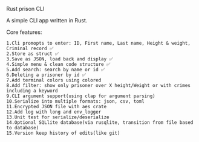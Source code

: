 Rust prison CLI

A simple CLI app written in Rust.

Core features:

    1.Cli promopts to enter: ID, First name, Last name, Height & weight, Criminal record ✅
    2.Store as struct ✅
    3.Save as JSON, load back and display ✅
    4.Simple menu & clean code structure ✅
    5.Add search: search by name or id ✅
    6.Deleting a prisoner by id ✅
    7.Add terminal colors using colored
    8.Add filter: show only prisoner over X height/Weight or with crimes including a keyword
    9.CLI argument support(using clap for argument parsing)
    10.Serialize into multiple formats: json, csv, toml
    11.Encrypted JSON file with aes crate
    12.Add log with long and env_logger
    13.Unit test for serialize/deserialize
    14.Optional SQLlite database(via rusqlite, transition from file based to database)
    15.Version keep history of edits(like git)
